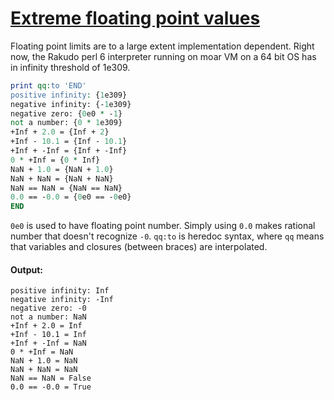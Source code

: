 [1]: http://rosettacode.org/wiki/Extreme_floating_point_values

# [Extreme floating point values][1]

Floating point limits are to a large extent implementation dependent. Right now, the Rakudo perl 6 interpreter running on moar VM on a 64 bit OS has in infinity threshold of 1e309.

```perl
print qq:to 'END'
positive infinity: {1e309}
negative infinity: {-1e309}
negative zero: {0e0 * -1}
not a number: {0 * 1e309}
+Inf + 2.0 = {Inf + 2}
+Inf - 10.1 = {Inf - 10.1}
+Inf + -Inf = {Inf + -Inf}
0 * +Inf = {0 * Inf}
NaN + 1.0 = {NaN + 1.0}
NaN + NaN = {NaN + NaN}
NaN == NaN = {NaN == NaN}
0.0 == -0.0 = {0e0 == -0e0}
END
```


`0e0` is used to have floating point number.
Simply using `0.0` makes rational number that doesn't recognize `-0`.
`qq:to` is heredoc syntax, where `qq` means
that variables and closures (between braces) are interpolated.


#### Output:
```
positive infinity: Inf
negative infinity: -Inf
negative zero: -0
not a number: NaN
+Inf + 2.0 = Inf
+Inf - 10.1 = Inf
+Inf + -Inf = NaN
0 * +Inf = NaN
NaN + 1.0 = NaN
NaN + NaN = NaN
NaN == NaN = False
0.0 == -0.0 = True
```